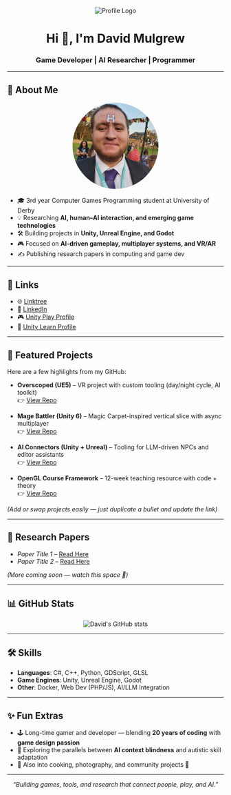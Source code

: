 <!-- Profile Header -->
<p align="center">
  <!-- Profile Logo -->
  <img src="[https://avatars.githubusercontent.com/u/1717114?s=96&v=4]" alt="Profile Logo" width="150"/>  
</p>

<h1 align="center">Hi 👋, I'm David Mulgrew</h1>
<h3 align="center">Game Developer | AI Researcher | Programmer</h3>

---

## 📸 About Me
<p align="center">
  <!-- Actual Photo -->
  <img src="images/profile.jpg" alt="David Mulgrew Photo" width="200" style="border-radius:50%"/>
</p>

- 🎓 3rd year Computer Games Programming student at University of Derby  
- 💡 Researching **AI, human–AI interaction, and emerging game technologies**  
- 🛠️ Building projects in **Unity, Unreal Engine, and Godot**  
- 🎮 Focused on **AI-driven gameplay, multiplayer systems, and VR/AR**  
- ✍️ Publishing research papers in computing and game dev  

---

## 🔗 Links
- 🌐 [Linktree](https://linktr.ee/bigmonmulgrew)  
- 💼 [LinkedIn](https://www.linkedin.com/in/david-mulgrew-508a09219)  
- 🎮 [Unity Play Profile](YOUR_UNITY_PLAY_URL)  
- 📘 [Unity Learn Profile](YOUR_UNITY_LEARN_URL)  

---

## 🚀 Featured Projects
Here are a few highlights from my GitHub:

- **Overscoped (UE5)** – VR project with custom tooling (day/night cycle, AI toolkit)  
  👉 [View Repo](REPO_URL)

- **Mage Battler (Unity 6)** – Magic Carpet-inspired vertical slice with async multiplayer  
  👉 [View Repo](REPO_URL)

- **AI Connectors (Unity + Unreal)** – Tooling for LLM-driven NPCs and editor assistants  
  👉 [View Repo](REPO_URL)

- **OpenGL Course Framework** – 12-week teaching resource with code + theory  
  👉 [View Repo](REPO_URL)

*(Add or swap projects easily — just duplicate a bullet and update the link)*

---

## 📑 Research Papers
- *Paper Title 1* – [Read Here](LINK_TO_PAPER)  
- *Paper Title 2* – [Read Here](LINK_TO_PAPER)  

*(More coming soon — watch this space 🚀)*

---

## 📊 GitHub Stats
<p align="center">
  <img src="https://github-readme-stats.vercel.app/api?username=bigmonmulgrew&show_icons=true&theme=radical" alt="David's GitHub stats"/>
</p>

---

## 🛠️ Skills
- **Languages**: C#, C++, Python, GDScript, GLSL  
- **Game Engines**: Unity, Unreal Engine, Godot  
- **Other**: Docker, Web Dev (PHP/JS), AI/LLM Integration  

---

## ✨ Fun Extras
- 🕹️ Long-time gamer and developer — blending **20 years of coding** with **game design passion**  
- 🔬 Exploring the parallels between **AI context blindness** and autistic skill adaptation  
- 🍳 Also into cooking, photography, and community projects 🎉  

---

<p align="center">
  <i>“Building games, tools, and research that connect people, play, and AI.”</i>
</p>
